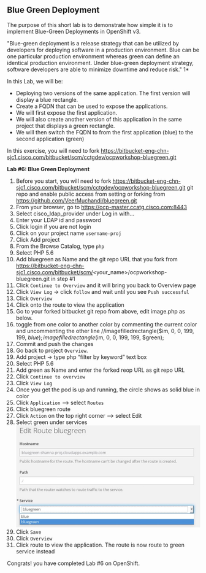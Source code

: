 ## Blue Green Deployment 

The purpose of this short lab is to demonstrate how simple it is to implement Blue-Green Deployments in OpenShift v3.

"Blue-green deployment is a release strategy that can be utilized by developers for deploying software in a production environment. Blue can be one particular production environment whereas green can define an identical production environment. Under blue-green deployment strategy, software developers are able to minimize downtime and reduce risk." 1*

In this Lab, we will be:

* Deploying two versions of the same application. The first version will display a blue rectangle.
* Create a FQDN that can be used to expose the applications.
* We will first expose the first application.
* We will also create another version of this application in the same project that displays a green rectangle.
* We will then switch the FQDN to from the first application (blue) to the second application (green)

In this exercise, you will need to fork https://bitbucket-eng-chn-sjc1.cisco.com/bitbucket/scm/cctgdev/ocpworkshop-bluegreen.git

**Lab #6: Blue Green Deployment**


1. Before you start, you will need to fork https://bitbucket-eng-chn-sjc1.cisco.com/bitbucket/scm/cctgdev/ocpworkshop-bluegreen.git git repo and enable public access from setting or forking from https://github.com/VeerMuchandi/bluegreen.git 
2. From your browser, go to https://ocp-master.ccatg.cisco.com:8443
2. Select cisco_ldap_provider under Log in with...
3. Enter your LDAP id and password
4. Click login if you are not login
5. Click on your project name `username-proj` 
6. Click Add project
7. From the Browse Catalog, type `php`
8. Select PHP 5.6
9. Add bluegreen as Name and the git repo URL that you fork from https://bitbucket-eng-chn-sjc1.cisco.com/bitbucket/scm/<your_name>/ocpworkshop-bluegreen.git in step #1
10. Click `Continue to Overview` and it will bring you back to Overview page
11. Click `View Log` -> click `follow` and wait until you see `Push successful`
12. Click `Overview`
13. Click onto the route to view the application
14. Go to your forked bitbucket git repo from above, edit image.php as below.
15. toggle from one color to another color by commenting the current color and uncommenting the other line
//imagefilledrectangle($im, 0, 0, 199, 199, $blue);
imagefilledrectangle($im, 0, 0, 199, 199, $green);
16. Commit and push the changes
17. Go back to project `Overview`.
18. Add project → type php “filter by keyword” text box
19. Select PHP 5.6
20. Add green as Name and enter the forked reop URL as git repo URL
21. Click `Continue to overview`
22. Click `View Log`
23. Once you get the pod is up and running, the circle shows as solid blue in color
24. Click `Application` —> select `Routes`
25. Click bluegreen route
26. Click `Action` on the top right corner —> select Edit
27. Select green under services
![image](images/bluegreenservice.jpg)
28. Click `Save`
29. Click `Overview`
30. Click route to view the application. The route is now route to green service instead

Congrats! you have completed Lab #6 on OpenShift.




